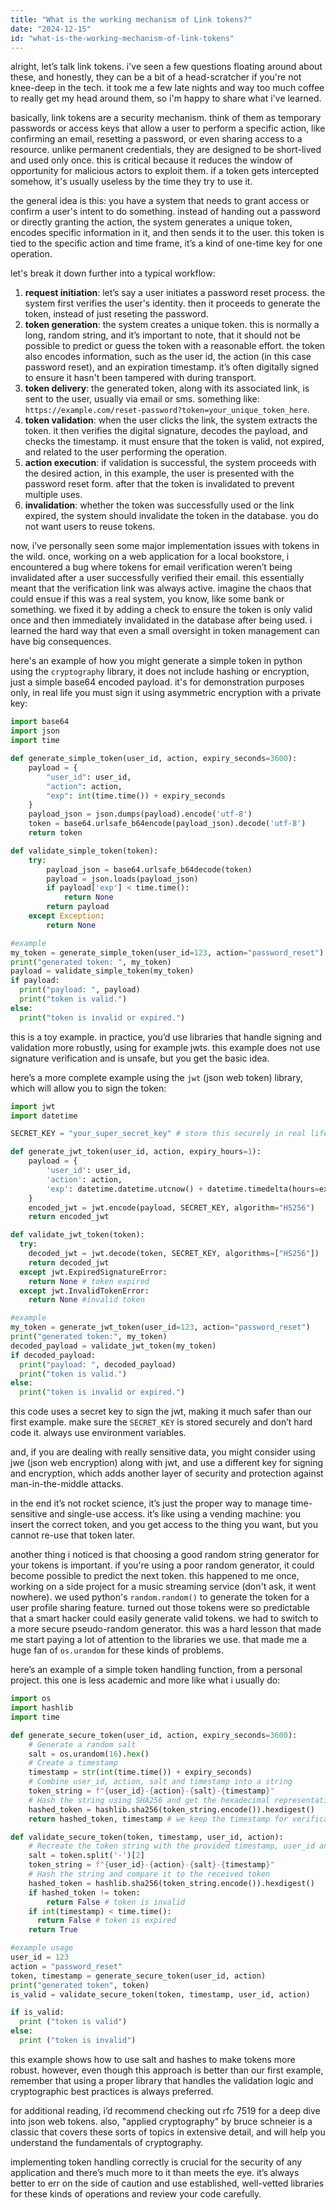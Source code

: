 ```yaml
---
title: "What is the working mechanism of Link tokens?"
date: "2024-12-15"
id: "what-is-the-working-mechanism-of-link-tokens"
---
```


alright, let’s talk link tokens. i've seen a few questions floating around about these, and honestly, they can be a bit of a head-scratcher if you're not knee-deep in the tech. it took me a few late nights and way too much coffee to really get my head around them, so i'm happy to share what i've learned.

basically, link tokens are a security mechanism. think of them as temporary passwords or access keys that allow a user to perform a specific action, like confirming an email, resetting a password, or even sharing access to a resource. unlike permanent credentials, they are designed to be short-lived and used only once. this is critical because it reduces the window of opportunity for malicious actors to exploit them. if a token gets intercepted somehow, it's usually useless by the time they try to use it.

the general idea is this: you have a system that needs to grant access or confirm a user's intent to do something. instead of handing out a password or directly granting the action, the system generates a unique token, encodes specific information in it, and then sends it to the user. this token is tied to the specific action and time frame, it’s a kind of one-time key for one operation.

let's break it down further into a typical workflow:

1.  **request initiation**: let’s say a user initiates a password reset process. the system first verifies the user's identity. then it proceeds to generate the token, instead of just reseting the password.
2.  **token generation**: the system creates a unique token. this is normally a long, random string, and it’s important to note, that it should not be possible to predict or guess the token with a reasonable effort. the token also encodes information, such as the user id, the action (in this case password reset), and an expiration timestamp. it’s often digitally signed to ensure it hasn't been tampered with during transport.
3.  **token delivery**: the generated token, along with its associated link, is sent to the user, usually via email or sms. something like: `https://example.com/reset-password?token=your_unique_token_here`.
4.  **token validation**: when the user clicks the link, the system extracts the token. it then verifies the digital signature, decodes the payload, and checks the timestamp. it must ensure that the token is valid, not expired, and related to the user performing the operation.
5.  **action execution**: if validation is successful, the system proceeds with the desired action, in this example, the user is presented with the password reset form. after that the token is invalidated to prevent multiple uses.
6.  **invalidation**: whether the token was successfully used or the link expired, the system should invalidate the token in the database. you do not want users to reuse tokens.

now, i’ve personally seen some major implementation issues with tokens in the wild. once, working on a web application for a local bookstore, i encountered a bug where tokens for email verification weren’t being invalidated after a user successfully verified their email. this essentially meant that the verification link was always active. imagine the chaos that could ensue if this was a real system, you know, like some bank or something. we fixed it by adding a check to ensure the token is only valid once and then immediately invalidated in the database after being used. i learned the hard way that even a small oversight in token management can have big consequences.

here's an example of how you might generate a simple token in python using the `cryptography` library, it does not include hashing or encryption, just a simple base64 encoded payload. it's for demonstration purposes only, in real life you must sign it using asymmetric encryption with a private key:

```python
import base64
import json
import time

def generate_simple_token(user_id, action, expiry_seconds=3600):
    payload = {
        "user_id": user_id,
        "action": action,
        "exp": int(time.time()) + expiry_seconds
    }
    payload_json = json.dumps(payload).encode('utf-8')
    token = base64.urlsafe_b64encode(payload_json).decode('utf-8')
    return token

def validate_simple_token(token):
    try:
        payload_json = base64.urlsafe_b64decode(token)
        payload = json.loads(payload_json)
        if payload['exp'] < time.time():
            return None
        return payload
    except Exception:
        return None

#example
my_token = generate_simple_token(user_id=123, action="password_reset")
print("generated token: ", my_token)
payload = validate_simple_token(my_token)
if payload:
  print("payload: ", payload)
  print("token is valid.")
else:
  print("token is invalid or expired.")

```
this is a toy example. in practice, you’d use libraries that handle signing and validation more robustly, using for example jwts. this example does not use signature verification and is unsafe, but you get the basic idea.

here’s a more complete example using the `jwt` (json web token) library, which will allow you to sign the token:

```python
import jwt
import datetime

SECRET_KEY = "your_super_secret_key" # store this securely in real life

def generate_jwt_token(user_id, action, expiry_hours=1):
    payload = {
        'user_id': user_id,
        'action': action,
        'exp': datetime.datetime.utcnow() + datetime.timedelta(hours=expiry_hours)
    }
    encoded_jwt = jwt.encode(payload, SECRET_KEY, algorithm="HS256")
    return encoded_jwt

def validate_jwt_token(token):
  try:
    decoded_jwt = jwt.decode(token, SECRET_KEY, algorithms=["HS256"])
    return decoded_jwt
  except jwt.ExpiredSignatureError:
    return None # token expired
  except jwt.InvalidTokenError:
    return None #invalid token

#example
my_token = generate_jwt_token(user_id=123, action="password_reset")
print("generated token:", my_token)
decoded_payload = validate_jwt_token(my_token)
if decoded_payload:
  print("payload: ", decoded_payload)
  print("token is valid.")
else:
  print("token is invalid or expired.")
```
this code uses a secret key to sign the jwt, making it much safer than our first example. make sure the `SECRET_KEY` is stored securely and don’t hard code it. always use environment variables.

and, if you are dealing with really sensitive data, you might consider using jwe (json web encryption) along with jwt, and use a different key for signing and encryption, which adds another layer of security and protection against man-in-the-middle attacks.

in the end it’s not rocket science, it’s just the proper way to manage time-sensitive and single-use access. it’s like using a vending machine: you insert the correct token, and you get access to the thing you want, but you cannot re-use that token later.

another thing i noticed is that choosing a good random string generator for your tokens is important. if you're using a poor random generator, it could become possible to predict the next token. this happened to me once, working on a side project for a music streaming service (don't ask, it went nowhere). we used python's `random.random()` to generate the token for a user profile sharing feature. turned out those tokens were so predictable that a smart hacker could easily generate valid tokens. we had to switch to a more secure pseudo-random generator. this was a hard lesson that made me start paying a lot of attention to the libraries we use. that made me a huge fan of `os.urandom` for these kinds of problems.

here’s an example of a simple token handling function, from a personal project. this one is less academic and more like what i usually do:

```python
import os
import hashlib
import time

def generate_secure_token(user_id, action, expiry_seconds=3600):
    # Generate a random salt
    salt = os.urandom(16).hex()
    # Create a timestamp
    timestamp = str(int(time.time()) + expiry_seconds)
    # Combine user_id, action, salt and timestamp into a string
    token_string = f"{user_id}-{action}-{salt}-{timestamp}"
    # Hash the string using SHA256 and get the hexadecimal representation
    hashed_token = hashlib.sha256(token_string.encode()).hexdigest()
    return hashed_token, timestamp # we keep the timestamp for verification

def validate_secure_token(token, timestamp, user_id, action):
    # Recreate the token string with the provided timestamp, user_id and action
    salt = token.split('-')[2]
    token_string = f"{user_id}-{action}-{salt}-{timestamp}"
    # Hash the string and compare it to the received token
    hashed_token = hashlib.sha256(token_string.encode()).hexdigest()
    if hashed_token != token:
        return False # token is invalid
    if int(timestamp) < time.time():
      return False # token is expired
    return True

#example usage
user_id = 123
action = "password_reset"
token, timestamp = generate_secure_token(user_id, action)
print("generated token", token)
is_valid = validate_secure_token(token, timestamp, user_id, action)

if is_valid:
  print ("token is valid")
else:
  print ("token is invalid")
```

this example shows how to use salt and hashes to make tokens more robust. however, even though this approach is better than our first example, remember that using a proper library that handles the validation logic and cryptographic best practices is always preferred.

for additional reading, i’d recommend checking out rfc 7519 for a deep dive into json web tokens. also, "applied cryptography" by bruce schneier is a classic that covers these sorts of topics in extensive detail, and will help you understand the fundamentals of cryptography.

implementing token handling correctly is crucial for the security of any application and there’s much more to it than meets the eye. it’s always better to err on the side of caution and use established, well-vetted libraries for these kinds of operations and review your code carefully.
